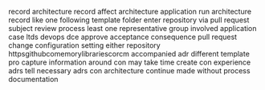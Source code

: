 record architecture record affect architecture application run architecture record like one following template folder enter repository via pull request subject review process least one representative group involved application case ltds devops dce approve acceptance consequence pull request change configuration setting either repository httpsgithubcomemorylibrariescorcm accompanied adr different template pro capture information around con may take time create con experience adrs tell necessary adrs con architecture continue made without process documentation